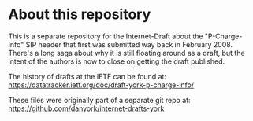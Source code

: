 # About this repository

This is a separate repository for the Internet-Draft about the "P-Charge-Info" SIP header that first was submitted way back in February 2008. There's a long saga about why it is still floating around as a draft, but the intent of the authors is now to close on getting the draft published.

The history of drafts at the IETF can be found at: https://datatracker.ietf.org/doc/draft-york-p-charge-info/

These files were originally part of a separate git repo at: https://github.com/danyork/internet-drafts-york
